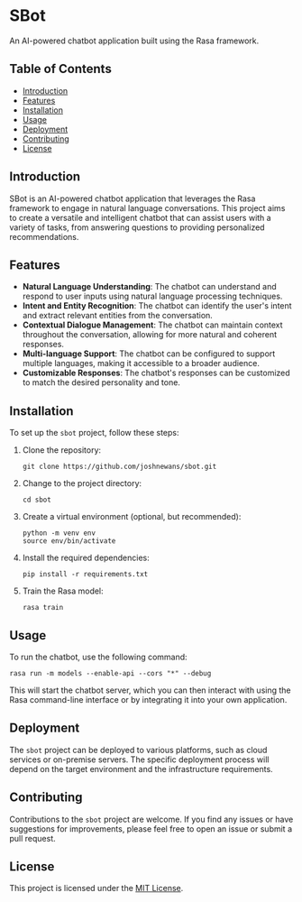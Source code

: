 # SBot

An AI-powered chatbot application built using the Rasa framework.

## Table of Contents
- [Introduction](#introduction)
- [Features](#features)
- [Installation](#installation)
- [Usage](#usage)
- [Deployment](#deployment)
- [Contributing](#contributing)
- [License](#license)

## Introduction
SBot is an AI-powered chatbot application that leverages the Rasa framework to engage in natural language conversations. This project aims to create a versatile and intelligent chatbot that can assist users with a variety of tasks, from answering questions to providing personalized recommendations.

## Features
- **Natural Language Understanding**: The chatbot can understand and respond to user inputs using natural language processing techniques.
- **Intent and Entity Recognition**: The chatbot can identify the user's intent and extract relevant entities from the conversation.
- **Contextual Dialogue Management**: The chatbot can maintain context throughout the conversation, allowing for more natural and coherent responses.
- **Multi-language Support**: The chatbot can be configured to support multiple languages, making it accessible to a broader audience.
- **Customizable Responses**: The chatbot's responses can be customized to match the desired personality and tone.

## Installation
To set up the `sbot` project, follow these steps:

1. Clone the repository:
   ```
   git clone https://github.com/joshnewans/sbot.git
   ```

2. Change to the project directory:
   ```
   cd sbot
   ```

3. Create a virtual environment (optional, but recommended):
   ```
   python -m venv env
   source env/bin/activate
   ```

4. Install the required dependencies:
   ```
   pip install -r requirements.txt
   ```

5. Train the Rasa model:
   ```
   rasa train
   ```

## Usage
To run the chatbot, use the following command:

```
rasa run -m models --enable-api --cors "*" --debug
```

This will start the chatbot server, which you can then interact with using the Rasa command-line interface or by integrating it into your own application.

## Deployment
The `sbot` project can be deployed to various platforms, such as cloud services or on-premise servers. The specific deployment process will depend on the target environment and the infrastructure requirements.

## Contributing
Contributions to the `sbot` project are welcome. If you find any issues or have suggestions for improvements, please feel free to open an issue or submit a pull request.

## License
This project is licensed under the [MIT License](LICENSE).
